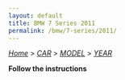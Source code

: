 ```yaml
---
layout: default
title: BMW 7 Series 2011
permalink: /bmw/7-series/2011/
---
```

[*Home*](/) > [*CAR*](/car/) > [*MODEL*](/car/model/) > [*YEAR*](/car/model/year/)

**Follow the instructions**